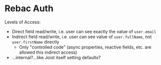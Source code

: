 
Rebac Auth
==========

Levels of Access:

* Direct field read/write, i.e. user can see exactly the value of `user.email`
* Indirect field read/write, i.e. user can see value of `user.fullName`, not `user.firstName` directly
  * Only "controlled code" (async properties, reactive fields, etc. are allowed this indirect access) 
* ...internal?...like Joist itself setting defaults?


